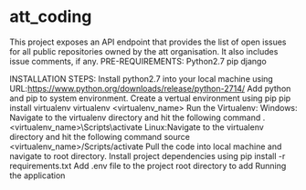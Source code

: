 # att_coding
This project exposes an API endpoint that provides the list of open issues for all public repositories owned by the att organisation. It also includes issue comments, if any. 
PRE-REQUIREMENTS:
Python2.7
pip
django

INSTALLATION STEPS:
Install python2.7 into your local machine using URL:https://www.python.org/downloads/release/python-2714/
Add python and pip to system environment.
Create a vertual environment using pip
pip install virtualenv
virtualenv <virtualenv_name>
Run the Virtualenv:
  Windows: Navigate to the virtualenv directory and hit the following command
  .\<virtualenv_name>\Scripts\activate
  Linux:Navigate to the virtualenv directory and hit the following command
  source <virtualenv_name>/Scripts/activate
Pull the code into local machine and navigate to root directory.
Install project dependencies using pip install -r requirements.txt
Add .env file to the project root directory to add 
Running the application
 

